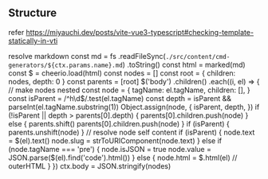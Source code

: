 ## Structure

refer https://miyauchi.dev/posts/vite-vue3-typescript#checking-template-statically-in-vti

resolve markdown
const md = fs
.readFileSync(`./src/content/cmd-generators/${ctx.params.name}.md`)
.toString()
const html = marked(md)
const $ = cheerio.load(html)
const nodes = []
const root = { children: nodes, depth: 0 }
const parents = [root]
$('body')
    .children()
    .each((i, el) => {
      // make nodes nested
      const node = {
        tagName: el.tagName,
        children: [],
      }
      const isParent = /^h\d$/.test(el.tagName)
const depth = isParent && parseInt(el.tagName.substring(1))
Object.assign(node, {
isParent,
depth,
})
if (!isParent || depth > parents[0].depth) {
parents[0].children.push(node)
} else {
parents.shift()
parents[0].children.push(node)
}
if (isParent) {
parents.unshift(node)
}
// resolve node self content
if (isParent) {
node.text = $(el).text()
        node.slug = strToURIComponent(node.text)
      } else if (node.tagName === 'pre') {
        node.isJSON = true
        node.value = JSON.parse($(el).find('code').html())
} else {
node.html = $.html(el) // outerHTML
}
})
ctx.body = JSON.stringify(nodes)
